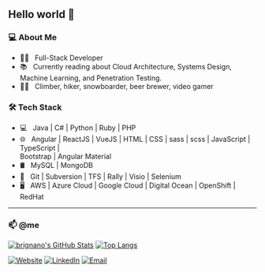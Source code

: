 ## Hello world 👋

### 💻 About Me

- :man_technologist: &nbsp; Full-Stack Developer
- :books: &nbsp; Currently reading about Cloud Architecture, Systems Design, Machine Learning, and Penetration Testing.
- :climbing_man: &nbsp; Climber, hiker, snowboarder, beer brewer, video gamer

### 🛠 Tech Stack

- 💻 &nbsp; Java | C# | Python | Ruby | PHP
- 🌐 &nbsp; Angular | ReactJS | VueJS | HTML | CSS | sass | scss | JavaScript | TypeScript |  
    Bootstrap | Angular Material
- 🛢 &nbsp; MySQL | MongoDB
- 🔧 &nbsp; Git | Subversion | TFS | Rally | Visio | Selenium
- 🖥 &nbsp; AWS | Azure Cloud | Google Cloud | Digital Ocean | OpenShift | RedHat

---

### 📫 @me

[![brignano's GitHub Stats](https://github-readme-stats.vercel.app/api?username=brignano&show_icons=true)](https://github.com/brignano)
[![Top Langs](https://github-readme-stats.vercel.app/api/top-langs/?username=anuraghazra&layout=compact)](https://github.com/anuraghazra/github-readme-stats)

<a href="https://brignano.io/"><img alt="Website" src="https://img.shields.io/badge/Website-brignano.io-blue?style=flat-square&logo=google-chrome"></a>
<a href="https://www.linkedin.com/in/brignano/"><img alt="LinkedIn" src="https://img.shields.io/badge/LinkedIn-brignano-blue?style=flat-square&logo=linkedin"></a>
<a href="mailto:anthonybrignano@gmail.com"><img alt="Email" src="https://img.shields.io/badge/Email-anthonybrignano@gmail.com-blue?style=flat-square&logo=gmail"></a>
